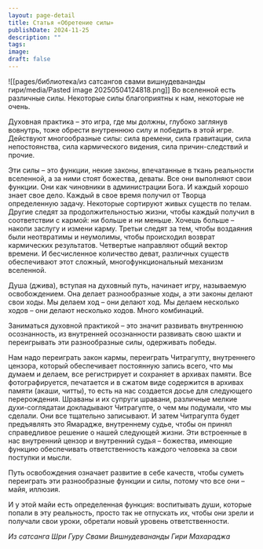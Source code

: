 ```yaml
---
layout: page-detail
title: Статья «Обретение силы»
publishDate: 2024-11-25
description: ""
tags: 
image: 
draft: false
---
```

![[pages/библиотека/из сатсангов свами вишнудевананды гири/media/Pasted image 20250504124818.png]]
 Во вселенной есть различные силы. Некоторые силы благоприятны к нам, некоторые не очень.

 Духовная практика – это игра, где мы должны, глубоко заглянув вовнутрь, тоже обрести внутреннюю силу и победить в этой игре. Действуют многообразные силы: сила времени, сила гравитации, сила непостоянства, сила кармического видения, сила причин-следствий и прочие.

 Эти силы – это функции, некие законы, впечатанные в ткань реальности вселенной, а за ними стоят божества, деваты. Все они выполняют свои функции. Они как чиновники в администрации Бога. И каждый хорошо знает свое дело. Каждый в свое время получил от Творца определенную задачу. Некоторые сортируют живых существ по телам. Другие следят за продолжительностью жизни, чтобы каждый получил в соответствии с кармой: ни больше и ни меньше. Хочешь больше – накопи заслугу и измени карму. Третьи следят за тем, чтобы воздаяния были неотвратимы и неумолимы, чтобы происходил возврат кармических результатов. Четвертые направляют общий вектор времени. И бесчисленное количество деват, различных существ обеспечивают этот сложный, многофункциональный механизм вселенной. 

 Душа (джива), вступая на духовный путь, начинает игру, называемую освобождением. Она делает разнообразные ходы, а эти законы делают свои ходы. Мы делаем ход – они делают ход. Мы делаем несколько ходов – они делают несколько ходов. Много комбинаций.

 Заниматься духовной практикой – это значит развивать внутреннюю осознанность, из внутренней осознанности развивать свою шакти и переигрывать эти разнообразные силы, одерживать победы.

 Нам надо переиграть закон кармы, переиграть Читрагупту, внутреннего цензора, который обеспечивает постоянную запись всего, что мы думаем и делаем, все регистрирует и сохраняет в архивах памяти. Все фотографируется, печатается и в сжатом виде содержится в архивах памяти (акаши, читты), то есть на нас создается досье для следующего перерождения. Шраваны и их супруги шравани, различные мелкие духи-соглядатаи докладывают Читрагупте, о чем мы подумали, что мы сделали. Они все тщательно записывают. И затем Читрагупта будет предъявлять это Ямарадже, внутреннему судье, чтобы он принял справедливое решение о нашей следующей жизни. Эти встроенные в нас внутренний цензор и внутренний судья – божества, имеющие функцию обеспечивать ответственность каждого человека за свои поступки и мысли. 

 Путь освобождения означает развитие в себе качеств, чтобы суметь переиграть эти разнообразные функции и силы, потому что все они – майя, иллюзия.

 И у этой майи есть определенная функция: воспитывать души, которые попали в эту реальность, просто так не отпускать их, чтобы они зрели и получали свои уроки, обретали новый уровень ответственности.

*Из сатсанга Шри Гуру Свами Вишнудевананды Гири Махараджа*